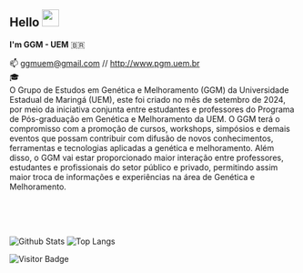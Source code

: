 ## Hello <img src="https://raw.githubusercontent.com/aemmadi/aemmadi/master/wave.gif" width="30px">
**I'm GGM - UEM** :brazil:

:mailbox:  ggmuem@gmail.com // http://www.pgm.uem.br
<br>
:mortar_board:  
O Grupo de Estudos em Genética e Melhoramento (GGM) da Universidade Estadual de Maringá (UEM), este foi criado no mês de setembro de 2024, por meio da iniciativa conjunta entre estudantes e professores do Programa de Pós-graduação em Genética e Melhoramento da UEM.
O GGM terá o compromisso com a promoção de cursos, workshops, simpósios e demais eventos que possam contribuir com difusão de novos conhecimentos, ferramentas e tecnologias aplicadas a genética e melhoramento. Além disso, o GGM vai estar proporcionado maior interação entre professores, estudantes e profissionais do setor público e privado, permitindo assim maior troca de informações e experiências na área de Genética e Melhoramento.
<br>


<!--[![Linkedin Badge](https://img.shields.io/badge/-andressamarcal-blue?style=flat-square&logo=Linkedin&logoColor=white&link=https://www.linkedin.com/in/andressa-mar%C3%A7al-6787b988/)](https://www.linkedin.com/in/andressa-mar%C3%A7al-6787b988/)


<!--
**andressamarcal/andressamarcal** is a ✨ _special_ ✨ repository because its `README.md` (this file) appears on your GitHub profile.

Here are some ideas to get you started:

- 🔭 I’m currently working on ...
- 🌱 I’m currently learning ...
- 👯 I’m looking to collaborate on ...
- 🤔 I’m looking for help with ...
- 💬 Ask me about ...
- 📫 How to reach me: ...
- 😄 Pronouns: ...
- ⚡ Fun fact: ...
-->


<br>


<!--
## ⚡ Technologies

![Python](https://img.shields.io/badge/-Python-black?style=flat-square&logo=Python)
![JavaScript](https://img.shields.io/badge/-JavaScript-black?style=flat-square&logo=javascript)
![Nodejs](https://img.shields.io/badge/-Nodejs-black?style=flat-square&logo=Node.js)
![React](https://img.shields.io/badge/-React-black?style=flat-square&logo=react)
![Java](https://img.shields.io/badge/-java-E34A86?style=flat-square&logo=java)
![C++](https://img.shields.io/badge/-C++-00599C?style=flat-square&logo=c)
![HTML5](https://img.shields.io/badge/-HTML5-E34F26?style=flat-square&logo=html5&logoColor=white)
![CSS3](https://img.shields.io/badge/-CSS3-1572B6?style=flat-square&logo=css3)
![Bootstrap](https://img.shields.io/badge/-Bootstrap-563D7C?style=flat-square&logo=bootstrap)
![TypeScript](https://img.shields.io/badge/-TypeScript-007ACC?style=flat-square&logo=typescript)
![MongoDB](https://img.shields.io/badge/-MongoDB-black?style=flat-square&logo=mongodb)
![Redis](https://img.shields.io/badge/-Redis-black?style=flat-square&logo=Redis)
![ElasticSearch](https://img.shields.io/badge/-ElasticSearch-005571?style=flat-square&logo=elasticsearch)
![GraphQL](https://img.shields.io/badge/-GraphQL-E10098?style=flat-square&logo=graphql)
![Apollo GraphQL](https://img.shields.io/badge/-Apollo%20GraphQL-311C87?style=flat-square&logo=apollo-graphql)
![PostgreSQL](https://img.shields.io/badge/-PostgreSQL-336791?style=flat-square&logo=postgresql)
![MySQL](https://img.shields.io/badge/-MySQL-black?style=flat-square&logo=mysql)
![Heroku](https://img.shields.io/badge/-Heroku-430098?style=flat-square&logo=heroku)
![Docker](https://img.shields.io/badge/-Docker-black?style=flat-square&logo=docker)
![DigitalOcean](https://img.shields.io/badge/-Digital%20Ocean-darkblue?style=flat-square&logo=digitalocean)
![Amazon AWS](https://img.shields.io/badge/Amazon%20AWS-232F3E?style=flat-square&logo=amazon-aws)
![Microsoft Azure](https://img.shields.io/badge/Microsoft%20Azure-232F7E?style=flat-square&logo=microsoft-azure)
![Google Cloud](https://img.shields.io/badge/Google%20Cloud-black?style=flat-square&logo=google-cloud)
![Git](https://img.shields.io/badge/-Git-black?style=flat-square&logo=git)
![GitHub](https://img.shields.io/badge/-GitHub-181717?style=flat-square&logo=github)
![GitLab](https://img.shields.io/badge/-GitLab-FCA121?style=flat-square&logo=gitlab)
![BitBucket](https://img.shields.io/badge/-BitBucket-darkblue?style=flat-square&logo=bitbucket)
![Raspberry Pi](https://img.shields.io/badge/-Raspberry%20Pi-C51A4A?style=flat-square&logo=Raspberry-Pi)

<br>

![Github Stats](https://github-readme-stats.vercel.app/api?username=ggmuem&count_private=true&show_icons=true&include_all_commits=true)
![Top Langs](https://github-readme-stats.vercel.app/api/top-langs/?username=ggmuem&hide=TeX&layout=compact)

![Visitor Badge](https://visitor-badge.laobi.icu/badge?page_id=.)
<br>


## Hello <img src="https://raw.githubusercontent.com/aemmadi/aemmadi/master/wave.gif" width="30px">
**I'm Helio Junior** :man_scientist: :brazil:

:mailbox:  helioszjr@gmail.com // http://www.pgm.uem.br
<br>
:mortar_board: Agronomist Engineer, Master in Genetics and Plant Breeding, currently a PhD student in Genetics and Plant Breeding.📍Center for Applied Research in Agriculture - Nupagri at the State University of Maringá (UEM).
<br>

![](http://github-profile-summary-cards.vercel.app/api/cards/profile-details?username=helioszjr&theme=aura_dark)
![](http://github-profile-summary-cards.vercel.app/api/cards/repos-per-language?username=helioszjr&theme=aura_dark)
![](http://github-profile-summary-cards.vercel.app/api/cards/most-commit-language?username=helioszjr&theme=aura_dark)
![](http://github-profile-summary-cards.vercel.app/api/cards/stats?username=helioszjr&theme=aura_dark)
![](http://github-profile-summary-cards.vercel.app/api/cards/productive-time?username=helioszjr&theme=aura_dark&utcOffset=8)

<!--[![Linkedin Badge](https://img.shields.io/badge/-andressamarcal-blue?style=flat-square&logo=Linkedin&logoColor=white&link=https://www.linkedin.com/in/andressa-mar%C3%A7al-6787b988/)](https://www.linkedin.com/in/andressa-mar%C3%A7al-6787b988/)


<!--
**andressamarcal/andressamarcal** is a ✨ _special_ ✨ repository because its `README.md` (this file) appears on your GitHub profile.

Here are some ideas to get you started:

- 🔭 I’m currently working on ...
- 🌱 I’m currently learning ...
- 👯 I’m looking to collaborate on ...
- 🤔 I’m looking for help with ...
- 💬 Ask me about ...
- 📫 How to reach me: ...
- 😄 Pronouns: ...
- ⚡ Fun fact: ...
-->


<br>


<!--
## ⚡ Technologies

![Python](https://img.shields.io/badge/-Python-black?style=flat-square&logo=Python)
![JavaScript](https://img.shields.io/badge/-JavaScript-black?style=flat-square&logo=javascript)
![Nodejs](https://img.shields.io/badge/-Nodejs-black?style=flat-square&logo=Node.js)
![React](https://img.shields.io/badge/-React-black?style=flat-square&logo=react)
![Java](https://img.shields.io/badge/-java-E34A86?style=flat-square&logo=java)
![C++](https://img.shields.io/badge/-C++-00599C?style=flat-square&logo=c)
![HTML5](https://img.shields.io/badge/-HTML5-E34F26?style=flat-square&logo=html5&logoColor=white)
![CSS3](https://img.shields.io/badge/-CSS3-1572B6?style=flat-square&logo=css3)
![Bootstrap](https://img.shields.io/badge/-Bootstrap-563D7C?style=flat-square&logo=bootstrap)
![TypeScript](https://img.shields.io/badge/-TypeScript-007ACC?style=flat-square&logo=typescript)
![MongoDB](https://img.shields.io/badge/-MongoDB-black?style=flat-square&logo=mongodb)
![Redis](https://img.shields.io/badge/-Redis-black?style=flat-square&logo=Redis)
![ElasticSearch](https://img.shields.io/badge/-ElasticSearch-005571?style=flat-square&logo=elasticsearch)
![GraphQL](https://img.shields.io/badge/-GraphQL-E10098?style=flat-square&logo=graphql)
![Apollo GraphQL](https://img.shields.io/badge/-Apollo%20GraphQL-311C87?style=flat-square&logo=apollo-graphql)
![PostgreSQL](https://img.shields.io/badge/-PostgreSQL-336791?style=flat-square&logo=postgresql)
![MySQL](https://img.shields.io/badge/-MySQL-black?style=flat-square&logo=mysql)
![Heroku](https://img.shields.io/badge/-Heroku-430098?style=flat-square&logo=heroku)
![Docker](https://img.shields.io/badge/-Docker-black?style=flat-square&logo=docker)
![DigitalOcean](https://img.shields.io/badge/-Digital%20Ocean-darkblue?style=flat-square&logo=digitalocean)
![Amazon AWS](https://img.shields.io/badge/Amazon%20AWS-232F3E?style=flat-square&logo=amazon-aws)
![Microsoft Azure](https://img.shields.io/badge/Microsoft%20Azure-232F7E?style=flat-square&logo=microsoft-azure)
![Google Cloud](https://img.shields.io/badge/Google%20Cloud-black?style=flat-square&logo=google-cloud)
![Git](https://img.shields.io/badge/-Git-black?style=flat-square&logo=git)
![GitHub](https://img.shields.io/badge/-GitHub-181717?style=flat-square&logo=github)
![GitLab](https://img.shields.io/badge/-GitLab-FCA121?style=flat-square&logo=gitlab)
![BitBucket](https://img.shields.io/badge/-BitBucket-darkblue?style=flat-square&logo=bitbucket)
![Raspberry Pi](https://img.shields.io/badge/-Raspberry%20Pi-C51A4A?style=flat-square&logo=Raspberry-Pi)
-->

<br>

![Github Stats](https://github-readme-stats.vercel.app/api?username=helioszjr&count_private=true&show_icons=true&include_all_commits=true)
![Top Langs](https://github-readme-stats.vercel.app/api/top-langs/?username=helioszjr&hide=TeX&layout=compact)

![Visitor Badge](https://visitor-badge.laobi.icu/badge?page_id=.)
